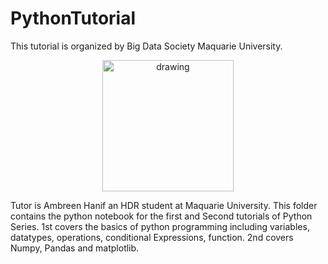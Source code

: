 # PythonTutorial
This tutorial is organized by Big Data Society Maquarie University. 
<p align="center">
    <img src="bigdatasociety.jfif" alt="drawing" width="210" height="210" 
  />
</p>
Tutor is Ambreen Hanif an HDR student at Maquarie University.
This folder contains the python notebook for the first and Second tutorials of Python Series. 
1st covers the basics of python programming including variables, datatypes, operations, conditional Expressions, function. 
2nd covers Numpy, Pandas and matplotlib.


